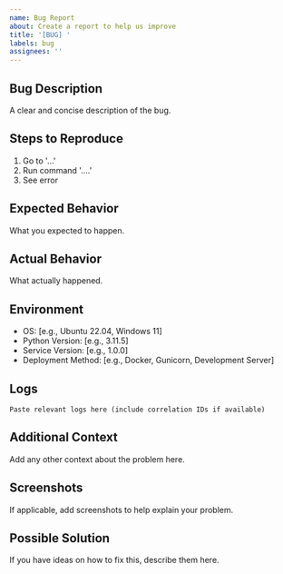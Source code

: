 ```yaml
---
name: Bug Report
about: Create a report to help us improve
title: '[BUG] '
labels: bug
assignees: ''
---
```


## Bug Description
A clear and concise description of the bug.

## Steps to Reproduce
1. Go to '...'
2. Run command '....'
3. See error

## Expected Behavior
What you expected to happen.

## Actual Behavior
What actually happened.

## Environment
- OS: [e.g., Ubuntu 22.04, Windows 11]
- Python Version: [e.g., 3.11.5]
- Service Version: [e.g., 1.0.0]
- Deployment Method: [e.g., Docker, Gunicorn, Development Server]

## Logs
```
Paste relevant logs here (include correlation IDs if available)
```

## Additional Context
Add any other context about the problem here.

## Screenshots
If applicable, add screenshots to help explain your problem.

## Possible Solution
If you have ideas on how to fix this, describe them here.

